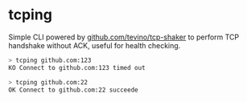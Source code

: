 # tcping

Simple CLI powered by [github.com/tevino/tcp-shaker](https://github.com/tevino/tcp-shaker) to perform TCP handshake without ACK, useful for health checking.

```sh
> tcping github.com:123
KO Connect to github.com:123 timed out

> tcping github.com:22
OK Connect to github.com:22 succeede
```